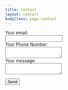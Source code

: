```yaml
---
title: Contact
layout: contact
bodyClass: page-contact
---
```


<form
  action="https://formspree.io/calvinproject0@gmail.com"
  method="POST"
>
  <label>
    Your email:
    <br>
    <input type="text" name="_replyto">
  </label>
  <br>
    <label>
    Your Phone Number:
    <br>
    <textarea name="message"></textarea>
  </label>
  <br>
  <label>
    Your message:
    <br>
    <textarea name="message"></textarea>
  </label>
  <br>

  <!-- your other form fields go here -->

  <button type="submit">Send</button>
</form>
